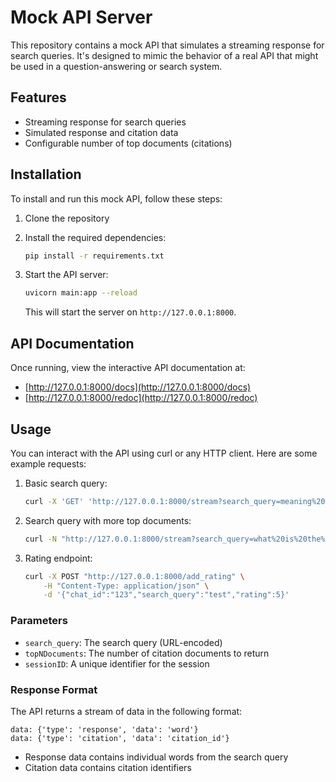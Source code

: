 # Mock API Server

This repository contains a mock API that simulates a streaming response for search queries. It's designed to mimic the behavior of a real API that might be used in a question-answering or search system.

## Features

- Streaming response for search queries
- Simulated response and citation data
- Configurable number of top documents (citations)

## Installation

To install and run this mock API, follow these steps:

1. Clone the repository

2. Install the required dependencies:

    ```bash
    pip install -r requirements.txt
    ```

3. Start the API server:

   ```bash
   uvicorn main:app --reload
   ```

   This will start the server on `http://127.0.0.1:8000`.

## API Documentation

Once running, view the interactive API documentation at:

- [http://127.0.0.1:8000/docs](http://127.0.0.1:8000/docs)
- [http://127.0.0.1:8000/redoc](http://127.0.0.1:8000/redoc)

## Usage

You can interact with the API using curl or any HTTP client. Here are some example requests:

1. Basic search query:

    ```bash
    curl -X 'GET' 'http://127.0.0.1:8000/stream?search_query=meaning%20of%20life%3F&topNDocuments=3&sessionID=12345' -H 'accept: application/json'
    ```

2. Search query with more top documents:

    ```bash
    curl -N "http://127.0.0.1:8000/stream?search_query=what%20is%20the%20meaning%20of%20life&topNDocuments=5&sessionID=12345"
    ```

3. Rating endpoint:

    ```bash
    curl -X POST "http://127.0.0.1:8000/add_rating" \
        -H "Content-Type: application/json" \
        -d '{"chat_id":"123","search_query":"test","rating":5}'
    ```

### Parameters

- `search_query`: The search query (URL-encoded)
- `topNDocuments`: The number of citation documents to return
- `sessionID`: A unique identifier for the session

### Response Format

The API returns a stream of data in the following format:

```log
data: {'type': 'response', 'data': 'word'}
data: {'type': 'citation', 'data': 'citation_id'}
```

- Response data contains individual words from the search query
- Citation data contains citation identifiers
